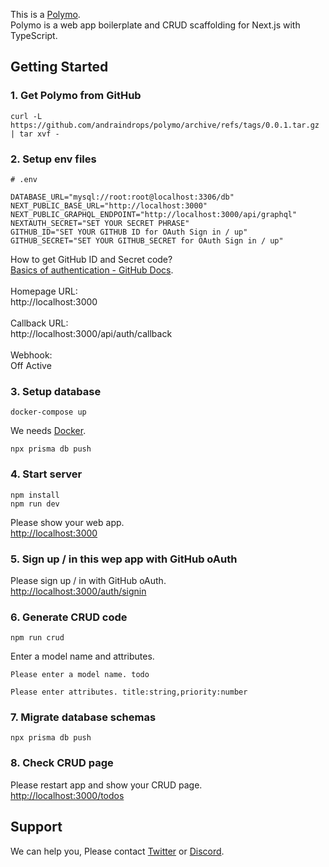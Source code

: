 This is a [Polymo](https://polymo.dev).
<br>
Polymo is a web app boilerplate and CRUD scaffolding for Next.js with TypeScript.

## Getting Started

### 1. Get Polymo from GitHub

```
curl -L https://github.com/andraindrops/polymo/archive/refs/tags/0.0.1.tar.gz | tar xvf -
```

### 2. Setup env files

```
# .env

DATABASE_URL="mysql://root:root@localhost:3306/db"
NEXT_PUBLIC_BASE_URL="http://localhost:3000"
NEXT_PUBLIC_GRAPHQL_ENDPOINT="http://localhost:3000/api/graphql"
NEXTAUTH_SECRET="SET YOUR SECRET PHRASE"
GITHUB_ID="SET YOUR GITHUB ID for OAuth Sign in / up"
GITHUB_SECRET="SET YOUR GITHUB_SECRET for OAuth Sign in / up"
```

How to get GitHub ID and Secret code?
<br>
[Basics of authentication - GitHub Docs](https://docs.github.com/en/rest/guides/basics-of-authentication).
<br>
<br>
Homepage URL:
<br>
http://localhost:3000
<br>
<br>
Callback URL:
<br>
http://localhost:3000/api/auth/callback
<br>
<br>
Webhook:
<br>
Off Active

### 3. Setup database

```
docker-compose up
```

We needs [Docker](https://docs.docker.com/get-started/).

```
npx prisma db push
```

### 4. Start server

```
npm install
npm run dev
```

Please show your web app.
<br>
[http://localhost:3000](http://localhost:3000)

### 5. Sign up / in this wep app with GitHub oAuth

Please sign up / in with GitHub oAuth.
<br>
[http://localhost:3000/auth/signin](http://localhost:3000/auth/signin)

### 6. Generate CRUD code

```
npm run crud
```

Enter a model name and attributes.

```
Please enter a model name. todo
```

```
Please enter attributes. title:string,priority:number
```

### 7. Migrate database schemas

```
npx prisma db push
```

### 8. Check CRUD page

Please restart app and show your CRUD page.
<br>
[http://localhost:3000/todos](http://localhost:3000/todos)

## Support

We can help you, Please contact [Twitter]() or [Discord]().
